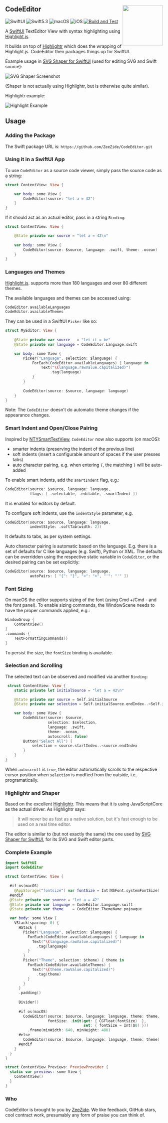 <h2>
  CodeEditor
  <img src="https://zeezide.de/img/svgshaper/SVGShaper512.png"
       align="right" width="128" height="128" />
</h2>

![SwiftUI](https://img.shields.io/badge/SwiftUI-orange.svg)
![Swift5.3](https://img.shields.io/badge/swift-5.3-blue.svg)
![macOS](https://img.shields.io/badge/os-macOS-green.svg?style=flat)
![iOS](https://img.shields.io/badge/os-iOS-green.svg?style=flat)
[![Build and Test](https://github.com/ZeeZide/CodeEditor/actions/workflows/swift.yml/badge.svg?branch=main)](https://github.com/ZeeZide/CodeEditor/actions/workflows/swift.yml)

A [SwiftUI](https://developer.apple.com/xcode/swiftui/)
TextEditor View with syntax highlighting using
[Highlight.js](https://highlightjs.org).

It builds on top of
[Highlightr](https://github.com/raspu/Highlightr)
which does the wrapping of Highlight.js.
CodeEditor then packages things up for SwiftUI.

Example usage in 
[SVG Shaper for SwiftUI](https://zeezide.de/en/products/svgshaper/)
(used for editing SVG and Swift source):

![SVG Shaper Screenshot](https://pbs.twimg.com/media/E0ydNH9XEAQ-USY?format=png)

(Shaper is not actually using Highlightr, but is otherwise quite similar).

Highlightr example:

![Highlight Example](https://raw.githubusercontent.com/raspu/Highlightr/master/coding.gif)


## Usage

### Adding the Package

The Swift package URL is: `https://github.com/ZeeZide/CodeEditor.git`

### Using it in a SwiftUI App

To use `CodeEditor` as a source code viewer, simply pass the source code
as a string:
```swift
struct ContentView: View {

    var body: some View {
        CodeEditor(source: "let a = 42")
    }
}
```

If it should act as an actual editor, pass in a string `Binding`:

```swift
struct ContentView: View {

    @State private var source = "let a = 42\n"
    
    var body: some View {
        CodeEditor(source: $source, language: .swift, theme: .ocean)
    }
}
```

### Languages and Themes

[Highlight.js](https://highlightjs.org).
supports more than 180 languages and over 80 different themes.

The available languages and themes can be accessed using:
```swift
CodeEditor.availableLanguages
CodeEditor.availableThemes
```

They can be used in a SwiftUI `Picker` like so:

```swift
struct MyEditor: View {
  
    @State private var source   = "let it = be"
    @State private var language = CodeEditor.Language.swift

    var body: some View {
        Picker("Language", selection: $language) {
            ForEach(CodeEditor.availableLanguages) { language in
                Text("\(language.rawValue.capitalized)")
                    .tag(language)
            }
        }
    
        CodeEditor(source: $source, language: language)
    }
}
```

Note: The `CodeEditor` doesn't do automatic theme changes if the appearance
     changes.


### Smart Indent and Open/Close Pairing

Inspired by [NTYSmartTextView](https://github.com/naoty/NTYSmartTextView),
`CodeEditor` now also supports (on macOS):
- smarter indents (preserving the indent of the previous line)
- soft indents (insert a configurable amount of spaces if the user presses tabs)
- auto character pairing, e.g. when entering `{`, the matching `}` will be auto-added

To enable smart indents, add the `smartIndent` flag, e.g.:
```swift
CodeEditor(source: $source, language: language, 
           flags: [ .selectable, .editable, .smartIndent ])
```
It is enabled for editors by default.

To configure soft indents, use the `indentStyle` parameter, e.g.
```swift
CodeEditor(source: $source, language: language,
           indentStyle: .softTab(width: 2))
```
It defaults to tabs, as per system settings.

Auto character pairing is automatic based on the language. E.g. there is a set of 
defaults for C like languages (e.g. Swift), Python or XML. The defaults can be overridden
using the respective static variable in `CodeEditor`,
or the desired pairing can be set explicitly:
```swift
CodeEditor(source: $source, language: language,
           autoPairs: [ "{": "}", "<": ">", "'": "'" ])
```


### Font Sizing

On macOS the editor supports sizing of the font (using Cmd +/Cmd - and the
font panel).
To enable sizing commands, the WindowScene needs to have the proper commands
applied, e.g.:

```swift
WindowGroup {
    ContentView()
}
.commands {
    TextFormattingCommands()
}
```
To persist the size, the `fontSize` binding is available.


 ### Selection and Scrolling
 
 The selected text can be observed and modified via another `Binding`:
 
 ```swift
  struct ContentView: View {
     static private let initialSource = "let a = 42\n"

     @State private var source = Self.initialSource
     @State private var selection = Self.initialSource.endIndex..<Self.initialSource.endIndex

     var body: some View {
         CodeEditor(source: $source,
                    selection: $selection,
                    language: .swift,
                    theme: .ocean,
                    autoscroll: false)
         Button("Select All") {
             selection = source.startIndex..<source.endIndex
         }
     }
 }
 ```
 When `autoscroll` is `true`, the editor automatically scrolls to the respective
 cursor position when `selection` is modfied from the outside, i.e. programatically.

### Highlightr and Shaper

Based on the excellent [Highlightr](https://github.com/raspu/Highlightr).
This means that it is using JavaScriptCore as the actual driver. As
Highlightr says:

> It will never be as fast as a native solution, but it's fast enough to be
> used on a real time editor.

The editor is similar to (but not exactly the same) the one used by
[SVG Shaper for SwiftUI](https://zeezide.de/en/products/svgshaper/),
for its SVG and Swift editor parts.


### Complete Example

```swift
import SwiftUI
import CodeEditor

struct ContentView: View {
  
  #if os(macOS)
    @AppStorage("fontsize") var fontSize = Int(NSFont.systemFontSize)
  #endif
  @State private var source = "let a = 42"
  @State private var language = CodeEditor.Language.swift
  @State private var theme    = CodeEditor.ThemeName.pojoaque

  var body: some View {
    VStack(spacing: 0) {
      HStack {
        Picker("Language", selection: $language) {
          ForEach(CodeEditor.availableLanguages) { language in
            Text("\(language.rawValue.capitalized)")
              .tag(language)
          }
        }
        Picker("Theme", selection: $theme) { theme in
          ForEach(CodeEditor.availableThemes) {
            Text("\(theme.rawValue.capitalized)")
              .tag(theme)
          }
        }
      }
      .padding()
    
      Divider()
    
      #if os(macOS)
        CodeEditor(source: $source, language: language, theme: theme,
                   fontSize: .init(get: { CGFloat(fontSize)  },
                                   set: { fontSize = Int($0) }))
          .frame(minWidth: 640, minHeight: 480)
      #else
        CodeEditor(source: $source, language: language, theme: theme)
      #endif
    }
  }
}

struct ContentView_Previews: PreviewProvider {
  static var previews: some View {
    ContentView()
  }
}
```


### Who

CodeEditor is brought to you by [ZeeZide](https://zeezide.de).
We like feedback, GitHub stars, cool contract work, 
presumably any form of praise you can think of.
